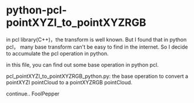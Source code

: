 # python-pcl-pointXYZI_to_pointXYZRGB
in pcl library(C++)，the transform is well known. But I found that in python pcl， many base transform can't be easy to find in the internet. So I decide to accumulate the pcl operation in python.

in this file, you can find out some base operation in python pcl.

pcl_pointXYZI_to_pointXYZRGB_python.py:
   the base operation to convert a pointXYZI pointCloud to a pointXYZRGB pointCloud.

continue..
FoolPepper
